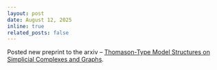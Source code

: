 ```yaml
---
layout: post
date: August 12, 2025
inline: true
related_posts: false
---
```


Posted new preprint to the arxiv – [Thomason-Type Model Structures on Simplicial Complexes and Graphs](https://arxiv.org/abs/2508.08195).
